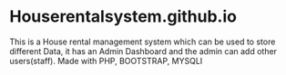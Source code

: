 # Houserentalsystem.github.io
This is a  House rental management system which can be used to store different Data, it has an Admin Dashboard and the admin can add other users(staff). Made with PHP, BOOTSTRAP, MYSQLI
